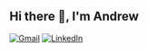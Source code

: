 ## Hi there 👋, I'm Andrew

[![Gmail](https://img.shields.io/badge/-Gmail-D14836?style=for-the-badge&logo=Gmail&logoColor=white)](mailto:andrew03huang@gmail.com)
[![LinkedIn](https://img.shields.io/badge/-LinkedIn-blue?style=for-the-badge&logo=LinkedIn&logoColor=white)](https://linkedin.com/in/andrew-huang-uf/)



<!--
**andrewexe/andrewexe** is a ✨ _special_ ✨ repository because its `README.md` (this file) appears on your GitHub profile.

Here are some ideas to get you started:

- 🔭 I’m currently working on ...
- 🌱 I’m currently learning ...
- 👯 I’m looking to collaborate on ...
- 🤔 I’m looking for help with ...
- 💬 Ask me about ...
- 📫 How to reach me: ...
- 😄 Pronouns: ...
- ⚡ Fun fact: ...
-->
